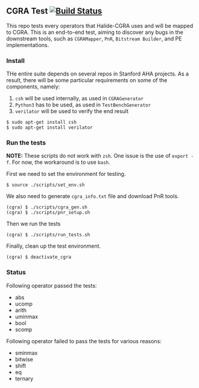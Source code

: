 CGRA Test [![Build Status](https://travis-ci.com/Kuree/cgra_test.svg?branch=master)](https://travis-ci.com/Kuree/cgra_test)
---
This repo tests every operators that Halide-CGRA uses and will be mapped to CGRA. This is an end-to-end test, aiming to discover any bugs in the downstream tools, such as `CGRAMapper`, `PnR`, `Bitstream Builder`, and PE implementations.

### Install
THe entire suite depends on several repos in Stanford AHA projects. As a result, there will be some particular requirements on some of the components, namely:
1. `csh` will be used internally, as used in `CGRAGenerator`
2. `Python3` has to be used, as used in `TestBenchGenerator`
3. `verilator` will be used to verify the end result
```
$ sudo apt-get install csh
$ sudo apt-get install verilator
```

### Run the tests
**NOTE:** These scripts do not work with `zsh`. One issue is the use of `export -f`. For now, the workaround is to use `bash`.

First we need to set the environment for testing.
```
$ source ./scripts/set_env.sh
```
We also need to generate `cgra_info.txt` file and download PnR tools.
```
(cgra) $ ./scripts/cgra_gen.sh
(cgra) $ ./scripts/pnr_setup.sh
```
Then we run the tests
```
(cgra) $ ./scripts/run_tests.sh
```
Finally, clean up the test environment.
```
(cgra) $ deactivate_cgra
```
### Status
Following operator passed the tests:
+ abs
+ ucomp
+ arith
+ uminmax
+ bool
+ scomp

Following operator failed to pass the tests for various reasons:
+ sminmax
+ bitwise
+ shift
+ eq
+ ternary
